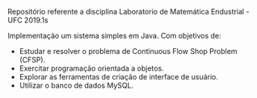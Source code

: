 Repositório referente a disciplina Laboratorio de Matemática Endustrial - UFC 2019.1s

Implementação um sistema simples em Java.
Com objetivos de:
- Estudar e resolver o problema de Continuous Flow Shop Problem (CFSP). 
- Exercitar programação orientada a objetos. 
- Explorar as ferramentas de criação de interface de usuário.
- Utilizar o banco de dados MySQL.
